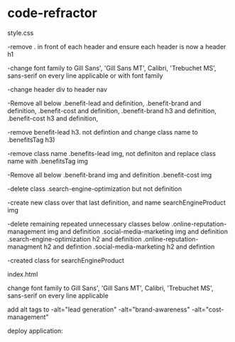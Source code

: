 # code-refractor

style.css  


-remove . in front of each header and ensure each header 
is now a  header h1

-change font family to Gill Sans', 'Gill Sans MT', Calibri, 'Trebuchet MS', sans-serif 
 on every line applicable or with font family

-change header div to header nav

-Remove all below
.benefit-lead and definition, 
.benefit-brand and definition, 
.benefit-cost and definition, 
.benefit-brand h3 and definition,
.benefit-cost h3 and definition,

-remove benefit-lead h3. not defintion and change 
class name to .benefitsTag h3)

-remove class name .benefits-lead img, not definiton
and replace class name with .benefitsTag img

-Remove all below
.benefit-brand img and definition
.benefit-cost img

-delete class .search-engine-optimization but not 
definition

-create new class over that last definition, and name
searchEngineProduct img

-delete remaining repeated unnecessary classes below
.online-reputation-management img and definition
.social-media-marketing img and definition
.search-engine-optimization h2 and definition
.online-reputation-managment h2 and defintion
.social-media-marketing h2 and defintion











            
            

-created class for searchEngineProduct




index.html

change font family to Gill Sans', 'Gill Sans MT', Calibri, 'Trebuchet MS', sans-serif 
on every line applicable

add alt tags to -alt="lead generation"
                    -alt="brand-awareness"
                    -alt="cost-management"
                    

                    
deploy application:
